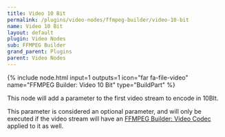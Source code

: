 ```yaml
---
title: Video 10 Bit
permalink: /plugins/video-nodes/ffmpeg-builder/video-10-bit
name: Video 10 Bit
layout: default
plugin: Video Nodes
sub: FFMPEG Builder
grand_parent: Plugins
parent: Video Nodes
---
```


{% include node.html input=1 outputs=1 icon="far fa-file-video" name="FFMPEG Builder: Video 10 Bit" type="BuildPart" %}

This node will add a parameter to the first video stream to encode in 10BIt.

This parameter is considered an optional parameter, and will only be executed if the video stream will have an [FFMPEG Builder: Video Codec](https://github.com/revenz/FileFlows/wiki/FFMPEG-Builder:-Video-Codec) applied to it as well.